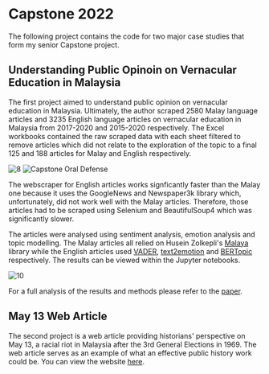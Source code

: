 # Capstone 2022

The following project contains the code for two major case studies that form my senior Capstone project.

## Understanding Public Opinoin on Vernacular Education in Malaysia

The first project aimed to understand public opinion on vernacular education in Malaysia. Ultimately, the author scraped 2580 Malay language articles and 3235 English language articles on vernacular education in Malaysia from 2017-2020 and 2015-2020 respectively. The Excel workbooks contained the raw scraped data with each sheet filtered to remove articles which did not relate to the exploration of the topic to a final 125 and 188 articles for Malay and English respectively.

![8](https://user-images.githubusercontent.com/43257301/161843791-b3a9d07c-34e4-45e2-a631-5f551f620177.png)
![Capstone Oral Defense](https://user-images.githubusercontent.com/43257301/161924638-f2ee4987-7bae-4e3c-98d8-4636bac75ab2.png)

The webscraper for English articles works signficantly faster than the Malay one because it uses the GoogleNews and Newspaper3k library which, unfortunately, did not work well with the Malay articles. Therefore, those articles had to be scraped using Selenium and BeautifulSoup4 which was significantly slower.

The articles were analysed using sentiment analysis, emotion analysis and topic modelling. The Malay articles all relied on Husein Zolkepli's <a href="https://github.com/huseinzol05/Malaya">Malaya</a> library while the English articles used <a href="https://github.com/cjhutto/vaderSentiment">VADER</a>, <a href="https://shivamsharma26.github.io/text2emotion/">text2emotion</a> and <a href="https://github.com/MaartenGr/BERTopic">BERTopic</a> respectively. The results can be viewed within the Jupyter notebooks.

![10](https://user-images.githubusercontent.com/43257301/161843845-8947f636-80c1-4c83-8888-c02369918c1b.png)

For a full analysis of the results and methods please refer to the <a href= "https://github.com/anglilian/capstone/blob/main/Understanding%20Public%20Opinion%20on%20Vernacular%20Education%20in%20Malaysia.pdf">paper</a>.

## May 13 Web Article

The second project is a web article providing historians' perspective on May 13, a racial riot in Malaysia after the 3rd General Elections in 1969. The web article serves as an example of what an effective public history work could be. You can view the website <a href="https://anglilian.github.io/capstone/website/">here</a>.
